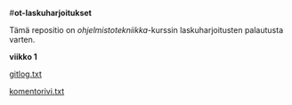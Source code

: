 #__ot-laskuharjoitukset__

Tämä repositio on *ohjelmistotekniikka*-kurssin laskuharjoitusten palautusta varten.

__viikko 1__

[gitlog.txt](/laskarit/viikko1/gitlog.txt)

[komentorivi.txt](/laskarit/viikko1/komentorivi.txt)


